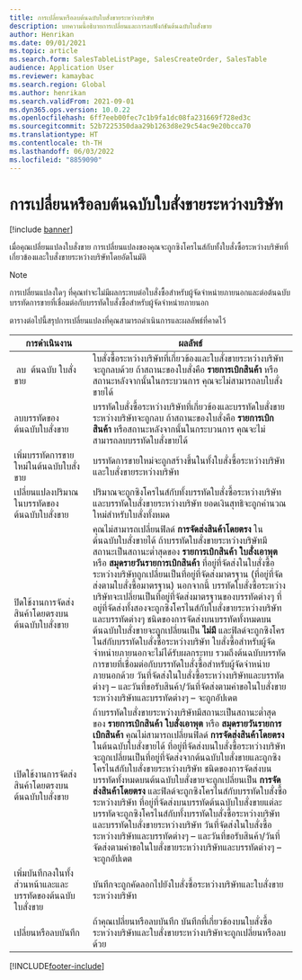 ```yaml
---
title: การเปลี่ยนหรือลบต้นฉบับใบสั่งขายระหว่างบริษัท
description: บทความนี้อธิบายการเปลี่ยนและการลบฟังก์ชันต้นฉบับใบสั่งขาย
author: Henrikan
ms.date: 09/01/2021
ms.topic: article
ms.search.form: SalesTableListPage, SalesCreateOrder, SalesTable
audience: Application User
ms.reviewer: kamaybac
ms.search.region: Global
ms.author: henrikan
ms.search.validFrom: 2021-09-01
ms.dyn365.ops.version: 10.0.22
ms.openlocfilehash: 6ff7eeb00fec7c1b9fa1dc08fa231669f728ed3c
ms.sourcegitcommit: 52b7225350daa29b1263d8e29c54ac9e20bcca70
ms.translationtype: HT
ms.contentlocale: th-TH
ms.lasthandoff: 06/03/2022
ms.locfileid: "8859090"
---
```

# <a name="change-or-delete-an-original-intercompany-sales-order"></a>การเปลี่ยนหรือลบต้นฉบับใบสั่งขายระหว่างบริษัท

[!include [banner](../../includes/banner.md)]

เมื่อคุณเปลี่ยนแปลงใบสั่งขาย การเปลี่ยนแปลงของคุณจะถูกซิงโครไนส์กับทั้งใบสั่งซื้อระหว่างบริษัทที่เกี่ยวข้องและใบสั่งขายระหว่างบริษัทโดยอัตโนมัติ

> [!NOTE]
> การเปลี่ยนแปลงใดๆ ที่คุณทำจะไม่มีผลกระทบต่อใบสั่งซื้อสำหรับผู้จัดจำหน่ายภายนอกและต่อต้นฉบับบรรทัดการขายที่เชื่อมต่อกับบรรทัดใบสั่งซื้อสำหรับผู้จัดจำหน่ายภายนอก

ตารางต่อไปนี้สรุปการเปลี่ยนแปลงที่คุณสามารถดําเนินการและผลลัพธ์ที่คาดไว้

| การดำเนินงาน | ผลลัพธ์ |
|---|---|
| &nbsp;ลบ&nbsp;&nbsp;ต้นฉบับ&nbsp;ใบสั่งขาย | ใบสั่งซื้อระหว่างบริษัทที่เกี่ยวข้องและใบสั่งขายระหว่างบริษัทจะถูกลบด้วย  ถ้าสถานะของใบสั่งคือ **รายการเบิกสินค้า** หรือสถานะหลังจากนั้นในกระบวนการ คุณจะไม่สามารถลบใบสั่งขายได้ |
| ลบบรรทัดของต้นฉบับใบสั่งขาย | บรรทัดใบสั่งซื้อระหว่างบริษัทที่เกี่ยวข้องและบรรทัดใบสั่งขายระหว่างบริษัทจะถูกลบ ถ้าสถานะของใบสั่งคือ **รายการเบิกสินค้า** หรือสถานะหลังจากนั้นในกระบวนการ คุณจะไม่สามารถลบบรรทัดใบสั่งขายได้ |
| เพิ่มบรรทัดการขายใหม่ในต้นฉบับใบสั่งขาย | บรรทัดการขายใหม่จะถูกสร้างขึ้นในทั้งใบสั่งซื้อระหว่างบริษัทและใบสั่งขายระหว่างบริษัท |
| เปลี่ยนแปลงปริมาณในบรรทัดของต้นฉบับใบสั่งขาย | ปริมาณจะถูกซิงโครไนส์กับทั้งบรรทัดใบสั่งซื้อระหว่างบริษัทและบรรทัดใบสั่งขายระหว่างบริษัท ยอดเงินสุทธิจะถูกคำนวณใหม่สำหรับใบสั่งทั้งหมด |
| ปิดใช้งานการจัดส่งสินค้าโดยตรงบนต้นฉบับใบสั่งขาย | คุณไม่สามารถเปลี่ยนฟิลด์ **การจัดส่งสินค้าโดยตรง** ในต้นฉบับใบสั่งขายได้ ถ้าบรรทัดใบสั่งขายระหว่างบริษัทมีสถานะเป็นสถานะต่ำสุดของ **รายการเบิกสินค้า** **ใบสั่งเอาพุต** หรือ **สมุดรายวันรายการเบิกสินค้า** ที่อยู่ที่จัดส่งในใบสั่งซื้อระหว่างบริษัทถูกเปลี่ยนเป็นที่อยู่ที่จัดส่งมาตรฐาน (ที่อยู่ที่จัดส่งตามใบสั่งซื้อมาตรฐาน) นอกจากนี้ บรรทัดใบสั่งซื้อระหว่างบริษัทจะเปลี่ยนเป็นที่อยู่ที่จัดส่งมาตรฐานของบรรทัดต่างๆ ที่อยู่ที่จัดส่งทั้งสองจะถูกซิงโครไนส์กับใบสั่งขายระหว่างบริษัทและบรรทัดต่างๆ ชนิดของการจัดส่งบนบรรทัดทั้งหมดบนต้นฉบับใบสั่งขายจะถูกเปลี่ยนเป็น **ไม่มี** และฟิลด์จะถูกซิงโครไนส์กับบรรทัดใบสั่งซื้อระหว่างบริษัท ใบสั่งซื้อสำหรับผู้จัดจำหน่ายภายนอกจะไม่ได้รับผลกระทบ รวมถึงต้นฉบับบรรทัดการขายที่เชื่อมต่อกับบรรทัดใบสั่งซื้อสำหรับผู้จัดจำหน่ายภายนอกด้วย วันที่จัดส่งในใบสั่งซื้อระหว่างบริษัทและบรรทัดต่างๆ – และวันที่ขอรับสินค้า/วันที่จัดส่งตามคำขอในใบสั่งขายระหว่างบริษัทและบรรทัดต่างๆ – จะถูกอัปเดต |
| เปิดใช้งานการจัดส่งสินค้าโดยตรงบนต้นฉบับใบสั่งขาย | ถ้าบรรทัดใบสั่งขายระหว่างบริษัทมีสถานะเป็นสถานะต่ำสุดของ **รายการเบิกสินค้า** **ใบสั่งเอาพุต** หรือ **สมุดรายวันรายการเบิกสินค้า** คุณไม่สามารถเปลี่ยนฟิลด์ **การจัดส่งสินค้าโดยตรง** ในต้นฉบับใบสั่งขายได้ ที่อยู่ที่จัดส่งบนใบสั่งซื้อระหว่างบริษัทจะถูกเปลี่ยนเป็นที่อยู่ที่จัดส่งจากต้นฉบับใบสั่งขายและถูกซิงโครไนส์กับใบสั่งขายระหว่างบริษัท ชนิดของการจัดส่งบนบรรทัดทั้งหมดบนต้นฉบับใบสั่งขายจะถูกเปลี่ยนเป็น **การจัดส่งสินค้าโดยตรง** และฟิลด์จะถูกซิงโครไนส์กับบรรทัดใบสั่งซื้อระหว่างบริษัท ที่อยู่ที่จัดส่งบนบรรทัดต้นฉบับใบสั่งขายแต่ละบรรทัดจะถูกซิงโครไนส์กับทั้งบรรทัดใบสั่งซื้อระหว่างบริษัทและบรรทัดใบสั่งขายระหว่างบริษัท วันที่จัดส่งในใบสั่งซื้อระหว่างบริษัทและบรรทัดต่างๆ – และวันที่ขอรับสินค้า/วันที่จัดส่งตามคำขอในใบสั่งขายระหว่างบริษัทและบรรทัดต่างๆ – จะถูกอัปเดต |
| เพิ่มบันทึกลงในทั้งส่วนหน้าและและบรรทัดของต้นฉบับใบสั่งขาย | บันทึกจะถูกคัดลอกไปยังใบสั่งซื้อระหว่างบริษัทและใบสั่งขายระหว่างบริษัท |
| เปลี่ยนหรือลบบันทึก | ถ้าคุณเปลี่ยนหรือลบบันทึก บันทึกที่เกี่ยวข้องบนใบสั่งซื้อระหว่างบริษัทและใบสั่งขายระหว่างบริษัทจะถูกเปลี่ยนหรือลบด้วย |

[!INCLUDE[footer-include](../../includes/footer-banner.md)]
